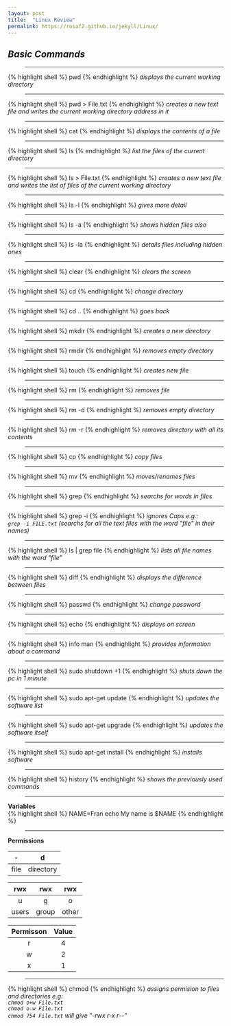 ```yaml
---
layout: post
title:  "Linux Review"
permalink: https://rosaf2.github.io/jekyll/Linux/
---
```

## *Basic Commands*

>---

{% highlight shell %}
pwd
{% endhighlight %}
*displays the current working directory* 

>---

{% highlight shell %}
pwd > File.txt
{% endhighlight %}
*creates a new text file and writes the current working directory address in it* 

>---

{% highlight shell %}
cat
{% endhighlight %}
*displays the contents of a file* 

>---

{% highlight shell %}
ls
{% endhighlight %}
*list the files of the current directory* 

>---

{% highlight shell %}
ls > File.txt
{% endhighlight %}
*creates a new text file and writes the list of files of the current working directory* 

>---

{% highlight shell %}
ls -l
{% endhighlight %}
*gives more detail*

>---

{% highlight shell %}
ls -a
{% endhighlight %}
*shows hidden files also*

>---

{% highlight shell %}
ls -la
{% endhighlight %}
*details files including hidden ones*

>---

{% highlight shell %}
clear
{% endhighlight %}
*clears the screen*

>---

{% highlight shell %}
cd
{% endhighlight %}
*change directory*

>---

{% highlight shell %}
cd ..
{% endhighlight %}
*goes back*

>---

{% highlight shell %}
mkdir
{% endhighlight %}
*creates a new directory*

>---

{% highlight shell %}
rmdir
{% endhighlight %}
*removes empty directory*

>---

{% highlight shell %}
touch
{% endhighlight %}
*creates new file*

>---

{% highlight shell %}
rm
{% endhighlight %}
*removes file*

>---

{% highlight shell %}
rm -d
{% endhighlight %}
*removes empty directory*

>---

{% highlight shell %}
rm -r
{% endhighlight %}
*removes directory with all its contents*

>---

{% highlight shell %}
cp
{% endhighlight %}
*copy files*

>---

{% highlight shell %}
mv
{% endhighlight %}
*moves/renames files*

>---

{% highlight shell %}
grep
{% endhighlight %}
*searchs for words in files*

>---

{% highlight shell %}
grep -i
{% endhighlight %}
*ignores Caps e.g.:*  
*`grep -i FILE.txt` (searchs for all the text files with the word "file" in their names)*
>---

{% highlight shell %}
ls | grep file
{% endhighlight %}
*lists all file names with the word "file"*

>---

{% highlight shell %}
diff
{% endhighlight %}
*displays the difference between files*

>---

{% highlight shell %}
passwd
{% endhighlight %}
*change password*

>---

{% highlight shell %}
echo
{% endhighlight %}
*displays on screen*

>---

{% highlight shell %}
info
man
{% endhighlight %}
*provides information about a command*

>---

{% highlight shell %}
sudo shutdown +1 
{% endhighlight %}
*shuts down the pc in 1 minute*

>---

{% highlight shell %}
sudo apt-get update
{% endhighlight %}
*updates the software list*

>---

{% highlight shell %}
sudo apt-get upgrade
{% endhighlight %}
*updates the software itself*

>---

{% highlight shell %}
sudo apt-get install
{% endhighlight %}
*installs software*

>---

{% highlight shell %}
history
{% endhighlight %}
*shows the previously used commands*

>---

**Variables**  
{% highlight shell %}
NAME=Fran
echo My name is $NAME
{% endhighlight %}

>---

**Permissions**  

| - | d |
|:---:|:---:|
|file|directory|


| rwx | rwx | rwx |
|:---:|:---:|:---:|
|  u  |  g  |  o  |
|users|group|other|

|Permisson|Value|
|:---:|:---:|
| r | 4 |
| w | 2 |
| x | 1 |

>---

{% highlight shell %}
chmod
{% endhighlight %}
*assigns permision to files and directories e.g:*  
*`chmod o+w File.txt`  
`chmod o-w File.txt`  
`chmod 754 File.txt` will give "-rwx r-x r--"*